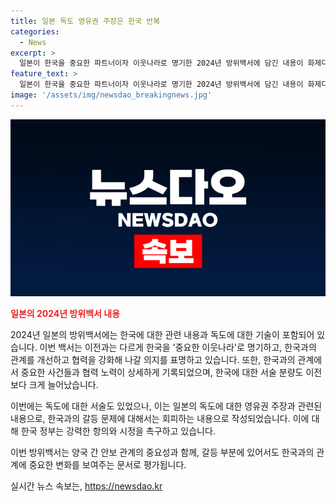 ```yaml
---
title: 일본 독도 영유권 주장은 한국 반복
categories:
  - News
excerpt: >
  일본이 한국을 중요한 파트너이자 이웃나라로 명기한 2024년 방위백서에 담긴 내용이 화제다. 전례없는 표현과 함께 한·일 관계의 진전을 강조하며, 윤석열 대통령과 기시다 후미오 일본 총리의 회담부터 국방장관 회담에 이르기까지 상세히 기록되어 있다. 한편 독도 영유권 주장은 지난 2005년 이후 20년 연속으로 재확인되었으며, 이에 대한 외교부와 국방부의 항의가 이뤄지고 있다. 클릭배이트 제목: 일본, 한국을 중요한 이웃나라로 명기한 방위백서 공개
feature_text: >
  일본이 한국을 중요한 파트너이자 이웃나라로 명기한 2024년 방위백서에 담긴 내용이 화제다. 전례없는 표현과 함께 한·일 관계의 진전을 강조하며, 윤석열 대통령과 기시다 후미오 일본 총리의 회담부터 국방장관 회담에 이르기까지 상세히 기록되어 있다. 한편 독도 영유권 주장은 지난 2005년 이후 20년 연속으로 재확인되었으며, 이에 대한 외교부와 국방부의 항의가 이뤄지고 있다. 클릭배이트 제목: 일본, 한국을 중요한 이웃나라로 명기한 방위백서 공개
image: '/assets/img/newsdao_breakingnews.jpg'
---
```


<p><img src="/assets/img/newsdao_breakingnews.jpg" alt="flaretime 속보" /></p>

<p><b><span style="color: #ee2323;">일본의 2024년 방위백서 내용</span></b></p>

<p>2024년 일본의 방위백서에는 한국에 대한 관련 내용과 독도에 대한 기술이 포함되어 있습니다. 이번 백서는 이전과는 다르게 한국을 '중요한 이웃나라'로 명기하고, 한국과의 관계를 개선하고 협력을 강화해 나갈 의지를 표명하고 있습니다. 또한, 한국과의 관계에서 중요한 사건들과 협력 노력이 상세하게 기록되었으며, 한국에 대한 서술 분량도 이전보다 크게 늘어났습니다. </p>

<p>이번에는 독도에 대한 서술도 있었으나, 이는 일본의 독도에 대한 영유권 주장과 관련된 내용으로, 한국과의 갈등 문제에 대해서는 회피하는 내용으로 작성되었습니다. 이에 대해 한국 정부는 강력한 항의와 시정을 촉구하고 있습니다. </p>

<p>이번 방위백서는 양국 간 안보 관계의 중요성과 함께, 갈등 부분에 있어서도 한국과의 관계에 중요한 변화를 보여주는 문서로 평가됩니다.</p>
실시간 뉴스 속보는, <a href="https://newsdao.kr" rel="dofollow">https://newsdao.kr</a>


